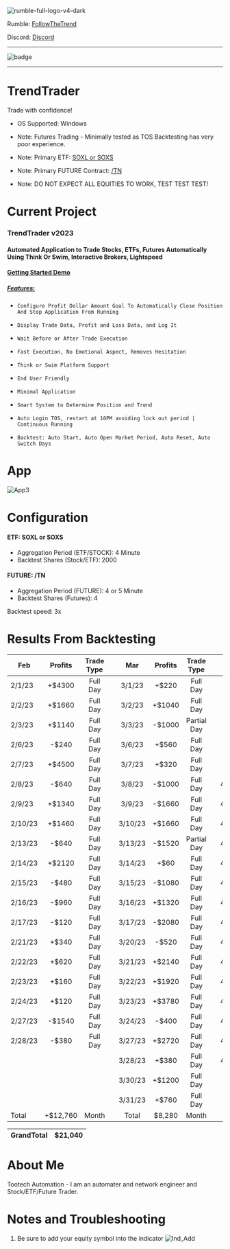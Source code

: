 ![rumble-full-logo-v4-dark](https://github.com/tootechautomation/TrendTrader/assets/50243547/4777a5c4-f796-4523-b665-1b06970cab18)

Rumble: <a href="https://rumble.com/user/FollowTheTrend" target="_Blank">FollowTheTrend</a>                  



Discord: <a href="https://discord.gg/24Ts7mZxnS">Discord</a>

***

![badge](https://github.com/tootechautomation/TrendTrader/assets/50243547/f75ab3ad-e56e-4cf2-8886-e548256608b6)

***


# TrendTrader

Trade with confidence!
- OS Supported: Windows

- Note: Futures Trading - Minimally tested as TOS Backtesting has very poor experience.
- Note: Primary ETF: <a href="https://www.direxion.com/product/daily-semiconductor-bull-bear-3x-etfs">SOXL or SOXS</a>
- Note: Primary FUTURE Contract: <a href="https://www.cmegroup.com/markets/interest-rates/us-treasury/ultra-10-year-us-treasury-note.contractSpecs.html">/TN</a>


- Note: DO NOT EXPECT ALL EQUITIES TO WORK, TEST TEST TEST!


# Current Project

### TrendTrader v2023
#### Automated Application to Trade Stocks, ETFs, Futures Automatically Using Think Or Swim, Interactive Brokers, Lightspeed

#### <a href="https://rumble.com/v2rqpss-trendtrader-automated-trading-demo.html">Getting Started Demo</a>

##### <a href="https://rumble.com/v2rnuq8-trendtrader-automatic-trading-features.html">Features:</a>
*     Configure Profit Dollar Amount Goal To Automatically Close Position And Stop Application From Running
*     Display Trade Data, Profit and Loss Data, and Log It
*     Wait Before or After Trade Execution
*     Fast Execution, No Emotional Aspect, Removes Hesitation
*     Think or Swim Platform Support
*     End User Friendly
*     Minimal Application
*     Smart System to Determine Position and Trend
*     Auto Login TOS, restart at 10PM avoiding lock out period | Continuous Running
*     Backtest: Auto Start, Auto Open Market Period, Auto Reset, Auto Switch Days

# App
![App3](https://github.com/tootechautomation/TrendTrader/assets/50243547/da5a4ba6-c385-482d-a866-da80a68137e8)



# Configuration


#### ETF: SOXL or SOXS
 - Aggregation Period (ETF/STOCK): 4 Minute
 - Backtest Shares (Stock/ETF): 2000
#### FUTURE: /TN
 - Aggregation Period (FUTURE): 4 or 5 Minute
 - Backtest Shares (Futures): 4

Backtest speed: 3x



# Results From Backtesting


| Feb        | Profits | Trade Type   |   | Mar        | Profits | Trade Type   |   | Apr        | Profits | Trade Type   |   |
| ---------- |:-------:|:------------:|:-:|:----------:|:-------:|:------------:|:-:|:----------:|:-------:|:------------:| -:|
| 2/1/23     | +$4300  |  Full Day    |   | 3/1/23     | +$220   |  Full Day    |   | 4/3/23     | $0      |  Full Day    |   |
| 2/2/23     | +$1660  |  Full Day    |   | 3/2/23     | +$1040  |  Full Day    |   | 4/4/23     | $0      |  Full Day    |   |
| 2/3/23     | +$1140  |  Full Day    |   | 3/3/23     | -$1000  |  Partial Day |   | 4/5/23     | $0      |  Full Day    |   |
| 2/6/23     | -$240   |  Full Day    |   | 3/6/23     | +$560   |  Full Day    |   | 4/6/23     | $0      |  Full Day    |   |
| 2/7/23     | +$4500  |  Full Day    |   | 3/7/23     | +$320   |  Full Day    |   | 4/7/23     | $0      |  Full Day    |   |
| 2/8/23     | -$640   |  Full Day    |   | 3/8/23     | -$1000  |  Full Day    |   | 4/10/23    | $0      |  Full Day    |   |
| 2/9/23     | +$1340  |  Full Day    |   | 3/9/23     | -$1660  |  Full Day    |   | 4/11/23    | $0      |  Full Day    |   |
| 2/10/23    | +$1460  |  Full Day    |   | 3/10/23    | +$1660  |  Full Day    |   | 4/12/23    | $0      |  Full Day    |   |
| 2/13/23    | -$640   |  Full Day    |   | 3/13/23    | -$1520  |  Partial Day |   | 4/13/23    | $0      |  Full Day    |   |
| 2/14/23    | +$2120  |  Full Day    |   | 3/14/23    | +$60    |  Full Day    |   | 4/14/23    | $0      |  Full Day    |   |
| 2/15/23    | -$480   |  Full Day    |   | 3/15/23    | -$1080  |  Full Day    |   | 4/17/23    | $0      |  Full Day    |   |
| 2/16/23    | -$960   |  Full Day    |   | 3/16/23    | +$1320  |  Full Day    |   | 4/18/23    | $0      |  Full Day    |   |
| 2/17/23    | -$120   |  Full Day    |   | 3/17/23    | -$2080  |  Full Day    |   | 4/19/23    | $0      |  Full Day    |   |
| 2/21/23    | +$340   |  Full Day    |   | 3/20/23    | -$520   |  Full Day    |   | 4/20/23    | $0      |  Full Day    |   |
| 2/22/23    | +$620   |  Full Day    |   | 3/21/23    | +$2140  |  Full Day    |   | 4/21/23    | $0      |  Full Day    |   |
| 2/23/23    | +$160   |  Full Day    |   | 3/22/23    | +$1920  |  Full Day    |   | 4/24/23    | $0      |  Full Day    |   |
| 2/24/23    | +$120   |  Full Day    |   | 3/23/23    | +$3780  |  Full Day    |   | 4/25/23    | $0      |  Full Day    |   |
| 2/27/23    | -$1540  |  Full Day    |   | 3/24/23    | -$400   |  Full Day    |   | 4/26/23    | $0      |  Full Day    |   |
| 2/28/23    | -$380   |  Full Day    |   | 3/27/23    | +$2720  |  Full Day    |   | 4/27/23    | $0      |  Full Day    |   |
|            |         |              |   | 3/28/23    | +$380   |  Full Day    |   | 4/28/23    | $0      |  Full Day    |   |
|            |         |              |   | 3/30/23    | +$1200  |  Full Day    |   |            |         |              |   |
|            |         |              |   | 3/31/23    | +$760   |  Full Day    |   |            |         |              |   |
| Total      | +$12,760|  Month       |   | Total      | $8,280  |  Month       |   | Total      | $0      |  Month       |   |

| GrandTotal | $21,040 | 
| ---------- |:-------:|

 
# About Me
 Tootech Automation - I am an automater and network engineer and Stock/ETF/Future Trader.
 
 
 
 
 
 
 # Notes and Troubleshooting
 
 1. Be sure to add your equity symbol into the indicator
![Ind_Add](https://github.com/tootechautomation/TrendTrader/assets/50243547/d46e09b5-d600-43ac-b7ab-3352e9b0e96b)

 

